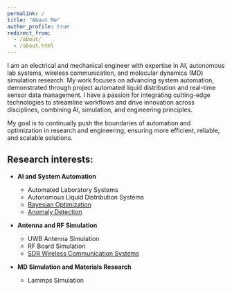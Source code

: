 ```yaml
---
permalink: /
title: "About Me"
author_profile: true
redirect_from: 
  - /about/
  - /about.html
---
```


I am an electrical and mechanical engineer with expertise in AI, autonomous lab systems, wireless communication, and molecular dynamics (MD) simulation research. My work focuses on advancing system automation, demonstrated through project automated liquid distribution and real-time sensor data management. I have a passion for integrating cutting-edge technologies to streamline workflows and drive innovation across disciplines, combining AI, simulation, and engineering principles.

My goal is to continually push the boundaries of automation and optimization in research and engineering, ensuring more efficient, reliable, and scalable solutions.

Research interests:
------
- **AI and System Automation**   
  - Automated Laboratory Systems
  - Autonomous Liquid Distribution Systems
  - [Bayesian Optimization](projects.md#Bayesian)
  - [Anomaly Detection](projects.md#brain-mri-anomaly-detection)

- **Antenna and RF Simulation** 
  - UWB Antenna Simulation  
  - RF Board Simulation
  - [SDR Wireless Communication Systems](projects.md#radioware)

- **MD Simulation and Materials Research** 
  - Lammps Simulation